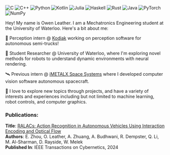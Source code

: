 ![C](https://img.shields.io/badge/c-%2300599C.svg?style=for-the-badge&logo=c&logoColor=white)
![C++](https://img.shields.io/badge/c++-%2300599C.svg?style=for-the-badge&logo=c%2B%2B&logoColor=white)
![Python](https://img.shields.io/badge/python-3670A0?style=for-the-badge&logo=python&logoColor=ffdd54)
![Kotlin](https://img.shields.io/badge/kotlin-%237F52FF.svg?style=for-the-badge&logo=kotlin&logoColor=white)
![Julia](https://img.shields.io/badge/-Julia-9558B2?style=for-the-badge&logo=julia&logoColor=white)
![Haskell](https://img.shields.io/badge/Haskell-5e5086?style=for-the-badge&logo=haskell&logoColor=white)
![Rust](https://img.shields.io/badge/rust-%23000000.svg?style=for-the-badge&logo=rust&logoColor=white)
![Java](https://img.shields.io/badge/java-%23ED8B00.svg?style=for-the-badge&logo=openjdk&logoColor=white)
![PyTorch](https://img.shields.io/badge/PyTorch-%23EE4C2C.svg?style=for-the-badge&logo=PyTorch&logoColor=white)
![NumPy](https://img.shields.io/badge/numpy-%23013243.svg?style=for-the-badge&logo=numpy&logoColor=white)

Hey! My name is Owen Leather. I am a Mechatronics Engineering student at the University of Waterloo. Here's a bit about me:

🚚 Perception intern @ [Kodiak](https://kodiak.ai/) working on perception software for autonomous semi-trucks!

📝 Student Researcher @ University of Waterloo, where I'm exploring novel methods for robots to understand dynamic environments with neural rendering. 

🛰️ Previous intern @ [iMETALX Space Systems](https://www.imetalx.com) where I developed computer vision software autonomous spacecraft.

🌱 I love to explore new topics through projects, and have a variety of interests and experiences including but not limited to machine learning, robot controls, and computer graphics.

### Publications:
**Title**: [RALACs: Action Recognition in Autonomous Vehicles Using Interaction Encoding and Optical Flow](https://ieeexplore.ieee.org/abstract/document/10813578)  
**Authors**: E. Zhou, O. Leather, A. Zhuang, A. Budhwani, R. Dempster, Q. Li, M. Al-Sharman, D. Rayside, W. Melek  
**Published In**: IEEE Transactions on Cybernetics, 2024  

